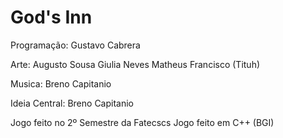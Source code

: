 # God's Inn


Programação:
Gustavo Cabrera

Arte:
Augusto Sousa
Giulia Neves
Matheus Francisco (Tituh)

Musica:
Breno Capitanio

Ideia Central:
Breno Capitanio

Jogo feito no 2º Semestre da Fatecscs Jogo feito em C++ (BGI)
